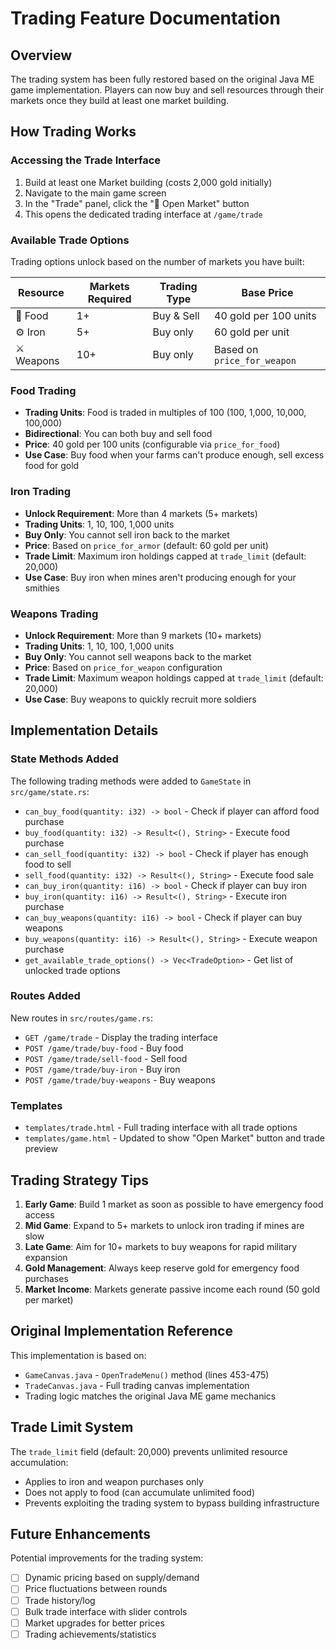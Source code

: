# Trading Feature Documentation

## Overview

The trading system has been fully restored based on the original Java ME game implementation. Players can now buy and sell resources through their markets once they build at least one market building.

## How Trading Works

### Accessing the Trade Interface

1. Build at least one Market building (costs 2,000 gold initially)
2. Navigate to the main game screen
3. In the "Trade" panel, click the "🏪 Open Market" button
4. This opens the dedicated trading interface at `/game/trade`

### Available Trade Options

Trading options unlock based on the number of markets you have built:

| Resource | Markets Required | Trading Type | Base Price |
|----------|-----------------|--------------|------------|
| 🌾 Food | 1+ | Buy & Sell | 40 gold per 100 units |
| ⚙️ Iron | 5+ | Buy only | 60 gold per unit |
| ⚔️ Weapons | 10+ | Buy only | Based on `price_for_weapon` |

### Food Trading

- **Trading Units**: Food is traded in multiples of 100 (100, 1,000, 10,000, 100,000)
- **Bidirectional**: You can both buy and sell food
- **Price**: 40 gold per 100 units (configurable via `price_for_food`)
- **Use Case**: Buy food when your farms can't produce enough, sell excess food for gold

### Iron Trading

- **Unlock Requirement**: More than 4 markets (5+ markets)
- **Trading Units**: 1, 10, 100, 1,000 units
- **Buy Only**: You cannot sell iron back to the market
- **Price**: Based on `price_for_armor` (default: 60 gold per unit)
- **Trade Limit**: Maximum iron holdings capped at `trade_limit` (default: 20,000)
- **Use Case**: Buy iron when mines aren't producing enough for your smithies

### Weapons Trading

- **Unlock Requirement**: More than 9 markets (10+ markets)
- **Trading Units**: 1, 10, 100, 1,000 units
- **Buy Only**: You cannot sell weapons back to the market
- **Price**: Based on `price_for_weapon` configuration
- **Trade Limit**: Maximum weapon holdings capped at `trade_limit` (default: 20,000)
- **Use Case**: Buy weapons to quickly recruit more soldiers

## Implementation Details

### State Methods Added

The following trading methods were added to `GameState` in `src/game/state.rs`:

- `can_buy_food(quantity: i32) -> bool` - Check if player can afford food purchase
- `buy_food(quantity: i32) -> Result<(), String>` - Execute food purchase
- `can_sell_food(quantity: i32) -> bool` - Check if player has enough food to sell
- `sell_food(quantity: i32) -> Result<(), String>` - Execute food sale
- `can_buy_iron(quantity: i16) -> bool` - Check if player can buy iron
- `buy_iron(quantity: i16) -> Result<(), String>` - Execute iron purchase
- `can_buy_weapons(quantity: i16) -> bool` - Check if player can buy weapons
- `buy_weapons(quantity: i16) -> Result<(), String>` - Execute weapon purchase
- `get_available_trade_options() -> Vec<TradeOption>` - Get list of unlocked trade options

### Routes Added

New routes in `src/routes/game.rs`:

- `GET /game/trade` - Display the trading interface
- `POST /game/trade/buy-food` - Buy food
- `POST /game/trade/sell-food` - Sell food
- `POST /game/trade/buy-iron` - Buy iron
- `POST /game/trade/buy-weapons` - Buy weapons

### Templates

- `templates/trade.html` - Full trading interface with all trade options
- `templates/game.html` - Updated to show "Open Market" button and trade preview

## Trading Strategy Tips

1. **Early Game**: Build 1 market as soon as possible to have emergency food access
2. **Mid Game**: Expand to 5+ markets to unlock iron trading if mines are slow
3. **Late Game**: Aim for 10+ markets to buy weapons for rapid military expansion
4. **Gold Management**: Always keep reserve gold for emergency food purchases
5. **Market Income**: Markets generate passive income each round (50 gold per market)

## Original Implementation Reference

This implementation is based on:
- `GameCanvas.java` - `OpenTradeMenu()` method (lines 453-475)
- `TradeCanvas.java` - Full trading canvas implementation
- Trading logic matches the original Java ME game mechanics

## Trade Limit System

The `trade_limit` field (default: 20,000) prevents unlimited resource accumulation:
- Applies to iron and weapon purchases only
- Does not apply to food (can accumulate unlimited food)
- Prevents exploiting the trading system to bypass building infrastructure

## Future Enhancements

Potential improvements for the trading system:

- [ ] Dynamic pricing based on supply/demand
- [ ] Price fluctuations between rounds
- [ ] Trade history/log
- [ ] Bulk trade interface with slider controls
- [ ] Market upgrades for better prices
- [ ] Trading achievements/statistics